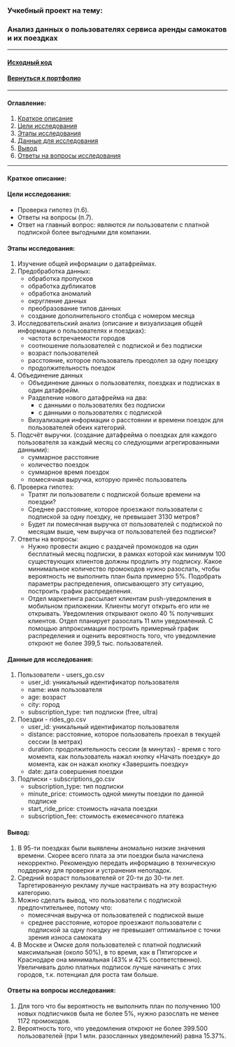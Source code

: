 ### Учкебный проект на тему:

### Анализ данных о пользователях сервиса аренды самокатов и их поездках

---

#### [Исходный код](https://github.com/nightcarpenter/ScootersStatistics/blob/main/stat_analysis.ipynb)

#### [Вернуться к портфолио](https://github.com/nightcarpenter)

---

#### Оглавление:
1. [Краткое описание](#краткое-описание)
2. [Цели исследования](#цели-исследования)
3. [Этапы исследования](#этапы-исследования)
4. [Данные для исследования](#данные-для-исследования)
5. [Вывод](#вывод)
6. [Ответы на вопросы исследования](#ответы-на-вопросы-исследовани)

---

#### Краткое описание:


#### Цели исследования:
- Проверка гипотез (п.6).
- Ответы на вопросы (п.7).
- Ответ на главный вопрос: являются ли пользователи с платной подпиской более выгодными для компании.

#### Этапы исследования:
1. Изучение общей информации о датафреймах.
2. Предобработка данных:
    - обработка пропусков
    - обработка дубликатов
    - обработка аномалий
    - округление данных
    - преобразование типов данных
    - создание дополнительного столбца с номером месяца
3. Исследовательский анализ (описание и визуализация общей информации о пользователях и поездках):
    - частота встречаемости городов
    - соотношение пользователей с подпиской и без подписки
    - возраст пользователей
    - расстояние, которое пользователь преодолел за одну поездку
    - продолжительность поездок
4. Объединение данных
    - Объединение данных о пользователях, поездках и подписках в один датафрейм.
    - Разделение нового датафрейма на два:
        - c данными о пользователях без подписки
        - с данными о пользователях с подпиской
    - Визуализация информации о расстоянии и времени поездок для пользователей обеих категорий.
5. Подсчёт выручки. (создание датафрейма о поездках для каждого пользователя за каждый месяц со следующими агрегированными данными):
    - суммарное расстояние
    - количество поездок
    - суммарное время поездок
    - помесячная выручка, которую принёс пользователь
6. Проверка гипотез:
    - Тратят ли пользователи с подпиской больше времени на поездки?
    - Среднее расстояние, которое проезжают пользователи с подпиской за одну поездку, не превышает 3130 метров?
    - Будет ли помесячная выручка от пользователей с подпиской по месяцам выше, чем выручка от пользователей без подписки?
7. Ответы на вопросы: 
    - Нужно провести акцию с раздачей промокодов на один бесплатный месяц подписки, в рамках которой как минимум 100 существующих клиентов должны продлить эту подписку. Какое минимальное количество промокодов нужно разослать, чтобы вероятность не выполнить план была примерно 5%. Подобрать параметры распределения, описывающего эту ситуацию, построить график распределения.
    - Отдел маркетинга рассылает клиентам push-уведомления в мобильном приложении. Клиенты могут открыть его или не открывать. Уведомления открывают около 40 % получивших клиентов. Отдел планирует разослать 11 млн уведомлений. С помощью аппроксимации построить примерный график распределения и оценить вероятность того, что уведомление откроют не более 399,5 тыс. пользователей.

#### Данные для исследования:

1. Пользователи - users_go.csv
    - user_id: уникальный идентификатор пользователя
    - name: имя пользователя
    - age: возраст
    - city: город
    - subscription_type: тип подписки (free, ultra)
2. Поездки - rides_go.csv
    - user_id: уникальный идентификатор пользователя
    - distance: расстояние, которое пользователь проехал в текущей сессии (в метрах)
    - duration: продолжительность сессии (в минутах) - время с того момента, как пользователь нажал кнопку «Начать поездку» до момента, как он нажал кнопку «Завершить поездку»
    - date: дата совершения поездки
3. Подписки - subscriptions_go.csv	
    - subscription_type: тип подписки
    - minute_price: стоимость одной минуты поездки по данной подписке
    - start_ride_price: стоимость начала поездки
    - subscription_fee: стоимость ежемесячного платежа

#### Вывод:

1. В 95-ти поездках были выявлены аномально низкие значения времени. Скорее всего плата за эти поездки была начислена некорректно. Рекомендую передать информацию в техническую поддержку для проверки и устранения неполадок.
2. Средний возраст пользователей от 20-ти до 30-ти лет. Таргетированную рекламу лучше настраивать на эту возрастную категорию.
3. Можно сделать вывод, что пользователи с подпиской предпочтительнее, потому что:
    - помесячная выручка от пользователей с подпиской выше
    - среднее расстояние, которое проезжают пользователи с подпиской за одну поездку не превышает оптимальное с точки зрения износа самоката
4. В Москве и Омске доля пользователей с платной подпиский максимальная (около 50%), в то время, как в Пятигорске и Краснодаре она минимальная (43% и 42% соответственно). Увеличивать долю платных подписок лучше начинать с этих городов, т.к. потенциал для роста там больше.

#### Ответы на вопросы исследования:

1. Для того что бы вероятность не выполнить план по получению 100 новых подписчиков была не более 5%, нужно разослать не менее 1172 промокодов.
2. Вероятность того, что уведомления откроют не более 399.500 пользователей (при 1 млн. разосланных уведомлений) равна 15.37%.
